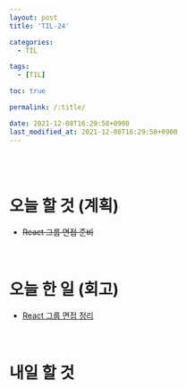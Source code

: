 ```yaml
---
layout: post
title: 'TIL-24'

categories: 
  - TIL

tags: 
  - [TIL]

toc: true

permalink: /:title/

date: 2021-12-08T16:29:58+0900
last_modified_at: 2021-12-08T16:29:58+0900
---
```


<br>
<br>

# 오늘 할 것 (계획)

- ~~React 그룹 면접 준비~~

<br>

# 오늘 한 일 (회고)

- [React 그룹 면접 정리](../wecode-15)

<br>

# 내일 할 것

